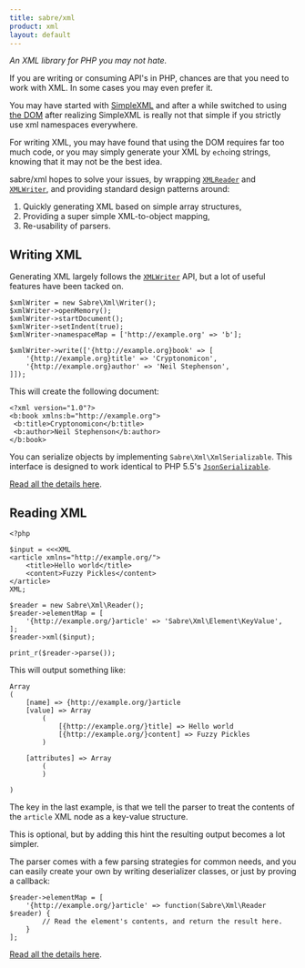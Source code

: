 ```yaml
---
title: sabre/xml
product: xml
layout: default
---
```


*An XML library for PHP you may not hate.*

If you are writing or consuming API's in PHP, chances are that you need to
work with XML. In some cases you may even prefer it.

You may have started with [SimpleXML][1] and after a while switched to using
[the DOM][2] after realizing SimpleXML is really not that simple if you
strictly use xml namespaces everywhere.

For writing XML, you may have found that using the DOM requires far too much
code, or you may simply generate your XML by `echo`ing strings, knowing that
it may not be the best idea.

sabre/xml hopes to solve your issues, by wrapping [`XMLReader`][3] and
[`XMLWriter`][4], and providing standard design patterns around:

1. Quickly generating XML based on simple array structures,
2. Providing a super simple XML-to-object mapping,
3. Re-usability of parsers.


Writing XML
-----------

Generating XML largely follows the [`XMLWriter`][4] API, but a lot of useful
features have been tacked on.

    $xmlWriter = new Sabre\Xml\Writer();
    $xmlWriter->openMemory();
    $xmlWriter->startDocument();
    $xmlWriter->setIndent(true);
    $xmlWriter->namespaceMap = ['http://example.org' => 'b'];

    $xmlWriter->write(['{http://example.org}book' => [
        '{http://example.org}title' => 'Cryptonomicon',
        '{http://example.org}author' => 'Neil Stephenson',
    ]]);

This will create the following document:

    <?xml version="1.0"?>
    <b:book xmlns:b="http://example.org">
     <b:title>Cryptonomicon</b:title>
     <b:author>Neil Stephenson</b:author>
    </b:book>

You can serialize objects by implementing `Sabre\Xml\XmlSerializable`. This
interface is designed to work identical to PHP 5.5's [`JsonSerializable`][5].

[Read all the details here][6].

Reading XML
-----------

    <?php

    $input = <<<XML
    <article xmlns="http://example.org/">
        <title>Hello world</title>
        <content>Fuzzy Pickles</content>
    </article>
    XML;

    $reader = new Sabre\Xml\Reader();
    $reader->elementMap = [
        '{http://example.org/}article' => 'Sabre\Xml\Element\KeyValue',
    ];
    $reader->xml($input);

    print_r($reader->parse());

This will output something like:

    Array
    (
        [name] => {http://example.org/}article
        [value] => Array
            (
                [{http://example.org/}title] => Hello world
                [{http://example.org/}content] => Fuzzy Pickles
            )

        [attributes] => Array
            (
            )

    )

The key in the last example, is that we tell the parser to treat the contents
of the `article` XML node as a key-value structure.

This is optional, but by adding this hint the resulting output becomes a lot
simpler.

The parser comes with a few parsing strategies for common needs, and you can
easily create your own by writing deserializer classes, or just by proving a
callback:

    $reader->elementMap = [
        '{http://example.org/}article' => function(Sabre\Xml\Reader $reader) {
            // Read the element's contents, and return the result here.
        }
    ];

[Read all the details here][7].

[1]: http://php.net/manual/en/book.simplexml.php
[2]: http://ca2.php.net/manual/en/book.dom.php
[3]: http://php.net/manual/en/book.xmlreader.php
[4]: http://php.net/manual/en/book.xmlwriter.php
[5]: http://php.net/manual/en/class.jsonserializable.php
[6]: /xml/reading/
[7]: /xml/writing/
